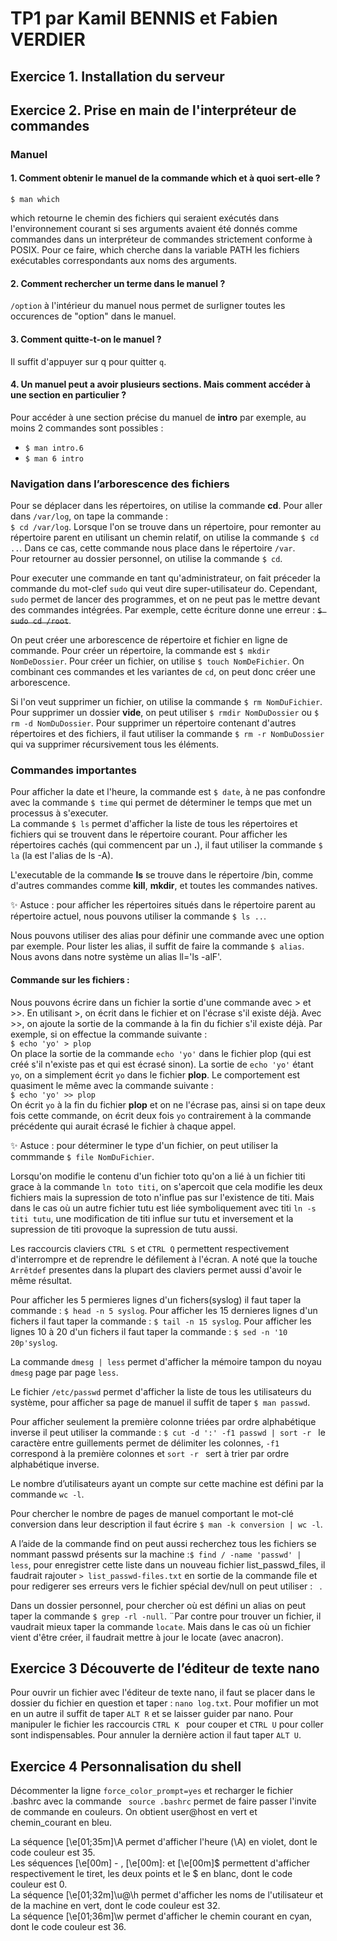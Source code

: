 # TP1 par Kamil BENNIS et Fabien VERDIER

## Exercice 1. Installation du serveur 

## Exercice 2. Prise en main de l'interpréteur de commandes

### Manuel

#### 1. Comment obtenir le manuel de la commande which et à quoi sert-elle ?

`$ man which`

which retourne le chemin des fichiers qui seraient exécutés dans l'environnement courant si ses arguments avaient été donnés comme commandes dans un interpréteur de commandes strictement conforme à POSIX. Pour ce faire, which cherche dans la variable PATH les fichiers exécutables correspondants aux noms des arguments.

#### 2. Comment rechercher un terme dans le manuel ?

`/option` à l'intérieur du manuel nous permet de surligner toutes les occurences de "option" dans le manuel.

#### 3. Comment quitte-t-on le manuel ?

Il suffit d'appuyer sur q pour quitter `q`.

#### 4. Un manuel peut a avoir plusieurs sections. Mais comment accéder à une section en particulier ?

Pour accéder à une section précise du manuel de **intro** par exemple, au moins 2 commandes sont possibles :
* `$ man intro.6`
* `$ man 6 intro`

### Navigation dans l’arborescence des fichiers

Pour se déplacer dans les répertoires, on utilise la commande **cd**. Pour aller dans `/var/log`, on tape la commande :  
`$ cd /var/log`.
Lorsque l'on se trouve dans un répertoire, pour remonter au répertoire parent en utilisant un chemin relatif, on utilise la commande `$ cd ..`. Dans ce cas, cette commande nous place dans le répertoire `/var`.  
Pour retourner au dossier personnel, on utilise la commande `$ cd`.  
  
Pour executer une commande en tant qu'administrateur, on fait préceder la commande du mot-clef `sudo` qui veut dire super-utilisateur do.
Cependant, `sudo` permet de lancer des programmes, et on ne peut pas le mettre devant des commandes intégrées. Par exemple, cette écriture donne une erreur : ~~`$ sudo cd /root`~~.  

On peut créer une arborescence de répertoire et fichier en ligne de commande. Pour créer un répertoire, la commande est `$ mkdir NomDeDossier`. Pour créer un fichier, on utilise `$ touch NomDeFichier`. On combinant ces commandes et les variantes de `cd`, on peut donc créer une arborescence.

Si l'on veut supprimer un fichier, on utilise la commande `$ rm NomDuFichier`. Pour supprimer un dossier **vide**, on peut utiliser `$ rmdir NomDuDossier` ou `$ rm -d NomDuDossier`. Pour supprimer un répertoire contenant d'autres répertoires et des fichiers, il faut utiliser la commande `$ rm -r NomDuDossier` qui va supprimer récursivement tous les éléments.

### Commandes importantes

Pour afficher la date et l'heure, la commande est `$ date`, à ne pas confondre avec la commande `$ time` qui permet de déterminer le temps que met un processus à s'executer.  
La commande `$ ls` permet d'afficher la liste de tous les répertoires et fichiers qui se trouvent dans le répertoire courant. Pour afficher les répertoires cachés (qui commencent par un **.**), il faut utiliser la commande `$ la` (la est l'alias de ls -A).

L'executable de la commande **ls** se trouve dans le répertoire /bin, comme d'autres commandes comme **kill**, **mkdir**, et toutes les commandes natives.  

:sparkles: Astuce : pour afficher les répertoires situés dans le répertoire parent au répertoire actuel, nous pouvons utiliser la commande `$ ls ..`.  

Nous pouvons utiliser des alias pour définir une commande avec une option par exemple. Pour lister les alias, il suffit de faire la commande `$ alias`. Nous avons dans notre système un alias ll='ls -alF'.

#### Commande sur les fichiers :
Nous pouvons écrire dans un fichier la sortie d'une commande avec > et >>. En utilisant >, on écrit dans le fichier et on l'écrase s'il existe déjà. Avec >>, on ajoute la sortie de la commande à la fin du fichier s'il existe déjà. Par exemple, si on effectue la commande suivante :  
`$ echo 'yo' > plop`  
On place la sortie de la commande `echo 'yo'` dans le fichier plop (qui est créé s'il n'existe pas et qui est écrasé sinon). La sortie de `echo 'yo'` étant `yo`, on a simplement écrit `yo` dans le fichier **plop**.
Le comportement est quasiment le même avec la commande suivante :  
`$ echo 'yo' >> plop `  
On écrit `yo` à la fin du fichier **plop** et on ne l'écrase pas, ainsi si on tape deux fois cette commande, on écrit deux fois `yo` contrairement à la commande précédente qui aurait écrasé le fichier à chaque appel.

:sparkles: Astuce : pour déterminer le type d'un fichier, on peut utiliser la commmande `$ file NomDuFichier`.  

Lorsqu'on modifie le contenu d'un fichier toto qu'on a lié à un fichier titi grace à la commande `ln toto titi`,  on s'apercoit que cela modifie les deux fichiers mais la supression de toto n'influe pas sur l'existence de titi.
Mais dans le cas où un autre fichier tutu est liée symboliquement avec titi `ln -s titi tutu`, une modification de titi influe sur tutu et inversement et la supression de titi provoque la supression de tutu aussi.

Les raccourcis claviers `CTRL S` et `CTRL Q` permettent respectivement d'interrompre et de reprendre le défilement à l'écran.
A noté que la touche `Arrêtdef` presentes dans la plupart des claviers permet aussi d'avoir le même résultat.

Pour afficher les 5 permieres lignes d'un fichers(syslog) il faut taper la commande : `$ head -n 5 syslog`.
Pour afficher les 15 dernieres lignes d'un fichers il faut taper la commande : `$ tail -n 15 syslog`.
Pour afficher les lignes 10 à 20 d'un fichers il faut taper la commande : `$ sed -n '10 20p'syslog`.

La commande `dmesg | less` permet d'afficher la mémoire tampon du noyau `dmesg` page par page `less`.

Le fichier `/etc/passwd` permet d'afficher la liste de tous les utilisateurs du système, pour afficher sa page de manuel il suffit de taper `$ man passwd`.

Pour afficher seulement la première colonne triées par ordre alphabétique inverse il peut utiliser la commande : `$ cut -d ':' -f1 passwd | sort -r ` le caractère entre guillements permet de délimiter les colonnes, `-f1` correspond à la première colonnes et `sort -r ` sert à trier par ordre alphabétique inverse.

 Le nombre d’utilisateurs ayant un compte sur cette machine est défini par la commande `wc -l`.
 
 Pour chercher le nombre de pages de manuel comportant le mot-clé conversion dans leur description il faut écrire `$ man -k conversion | wc -l`.

A l’aide de la commande find on peut aussi recherchez tous les fichiers se nommant passwd présents sur la machine :`$ find / -name 'passwd' |  less`, pour enregistrer cette liste dans un nouveau fichier list_passwd_files, il faudrait rajouter `> list_passwd-files.txt` en sortie de la commande file et pour redigerer ses erreurs vers le fichier spécial dev/null on peut utiliser : ` `.

Dans un dossier personnel, pour chercher où est défini un alias on peut taper la commande `$ grep -rl -null`.
¨Par contre pour trouver un fichier, il vaudrait mieux taper la commande `locate`.
Mais dans le cas où un fichier vient d'être créer, il faudrait mettre à jour le locate (avec anacron).

## Exercice 3 Découverte de l’éditeur de texte nano

Pour ouvrir un fichier avec l'éditeur de texte nano, il faut se placer dans le dossier du fichier en question et taper : `nano log.txt`.
Pour mofifier un mot en un autre il suffit de taper `ALT R` et se laisser guider par nano. Pour manipuler le fichier les raccourcis `CTRL K ` pour couper et `CTRL U` pour coller sont indispensables. Pour annuler la dernière action il faut taper `ALT U`.

## Exercice 4 Personnalisation du shell

Décommenter la ligne `force_color_prompt=yes` et recharger le fichier .bashrc avec la commande ` source .bashrc` permet de faire passer l'invite de commande en couleurs. On obtient user@host en vert et chemin_courant en bleu.

La séquence \[\e[01;35m\]\A permet d'afficher l'heure (\A) en violet, dont le code couleur est 35.  
Les séquences \[\e[00m\] - , \[\e[00m\]: et \[\e[00m\]\$ permettent d'afficher respectivement le tiret, les deux points et le $ en blanc, dont le code couleur est 0.  
La séquence \[\e[01;32m]\u@\h permet d'afficher les noms de l'utilisateur et de la machine en vert, dont le code couleur est 32.  
La séquence \[\e[01;36m\]\w permet d'afficher le chemin courant en cyan, dont le code couleur est 36.

